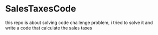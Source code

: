 # SalesTaxesCode
this repo is about solving code challenge problem, i tried to solve it and write a code that calculate the sales taxes
